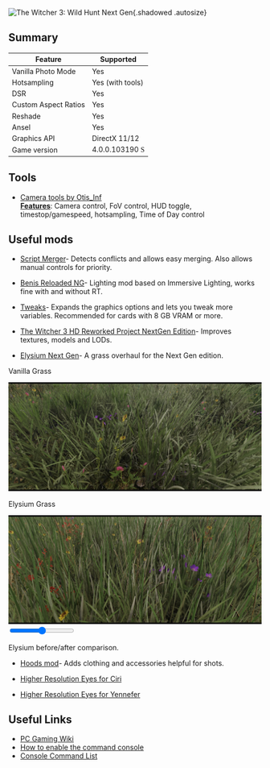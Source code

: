 ![The Witcher 3: Wild Hunt Next Gen](Images\TW3NG.png "Shot by IronGauntlet"){.shadowed .autosize}

## Summary

Feature | Supported
--|--
Vanilla Photo Mode | Yes
Hotsampling | Yes (with tools)
DSR | Yes
Custom Aspect Ratios | Yes
Reshade | Yes
Ansel | Yes
Graphics API | DirectX 11/12
Game version | 4.0.0.103190 <font face="Stores"> S </font>
 
## Tools

* [Camera tools by Otis_Inf](https://patreon.com/Otis_Inf)  
**[Features](https://opm.fransbouma.com/Cameras/witcher3.htm)**: Camera control, FoV control, HUD toggle, timestop/gamespeed, hotsampling, Time of Day control

## Useful mods

* [Script Merger](https://www.nexusmods.com/witcher3/mods/8628)- Detects conflicts and allows easy merging. Also allows manual controls for priority.

* [Benis Reloaded NG](https://www.nexusmods.com/witcher3/mods/8628)- Lighting mod based on Immersive Lighting, works fine with and without RT.

* [Tweaks](https://www.nexusmods.com/witcher3/mods/2658)- Expands the graphics options and lets you tweak more variables. Recommended for cards with 8 GB VRAM or more.

* [The Witcher 3 HD Reworked Project NextGen Edition](https://www.nexusmods.com/witcher3/mods/9963)- Improves textures, models and LODs.

* [Elysium Next Gen](https://www.nexusmods.com/witcher3/mods/9396)- A grass overhaul for the Next Gen edition.

<div class="slider container" style="aspect-ratio: 21/9">
  <div class="slider__img slider__img-after">
    <p>Vanilla Grass</p>
    <img src="../Images/TW3NG/vanilla.jpg" />
  </div>
  <div class="slider__img slider__img-before">
    <p>Elysium Grass</p>
    <img src="../Images/TW3NG/elysium.jpg" />
  </div>
  <input type="range" min="0" max="100" value="50" step="0.01" 
    id="slider" class="slider__input" 
    autocomplete="off" onwheel="this.blur()" 
  />
</div>
<div class="figure"><p>Elysium before/after comparison.</p></div>

* [Hoods mod](https://www.nexusmods.com/witcher3/mods/4242)- Adds clothing and accessories helpful for shots.

* [Higher Resolution Eyes for Ciri](https://www.nexusmods.com/witcher3/mods/3215)

* [Higher Resolution Eyes for Yennefer](https://www.nexusmods.com/witcher3/mods/2565)

## Useful Links

* [PC Gaming Wiki](https://pcgamingwiki.com/wiki/Game_Title)
* [How to enable the command console](https://steamcommunity.com/sharedfiles/filedetails/?id=2050213631)
* [Console Command List](https://commands.gg/witcher3)